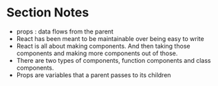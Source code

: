 # Section Notes

- props : data flows from the parent
- React has been meant to be maintainable over being easy to write
- React is all about making components. And then taking those components and making more components out of those.
- There are two types of components, function components and class components.
- Props are variables that a parent passes to its children
